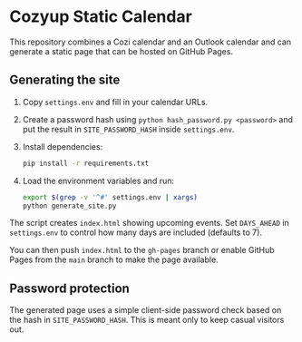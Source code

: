 # Cozyup Static Calendar

This repository combines a Cozi calendar and an Outlook calendar and can generate a static page that can be hosted on GitHub Pages.

## Generating the site

1. Copy `settings.env` and fill in your calendar URLs.
2. Create a password hash using `python hash_password.py <password>` and put the result in `SITE_PASSWORD_HASH` inside `settings.env`.
3. Install dependencies:
   ```bash
   pip install -r requirements.txt
   ```
4. Load the environment variables and run:

   ```bash
   export $(grep -v '^#' settings.env | xargs)
   python generate_site.py
   ```

The script creates `index.html` showing upcoming events. Set `DAYS_AHEAD` in `settings.env` to control how many days are included (defaults to 7).

You can then push `index.html` to the `gh-pages` branch or enable GitHub Pages from the `main` branch to make the page available.

## Password protection
The generated page uses a simple client-side password check based on the hash in `SITE_PASSWORD_HASH`. This is meant only to keep casual visitors out.

